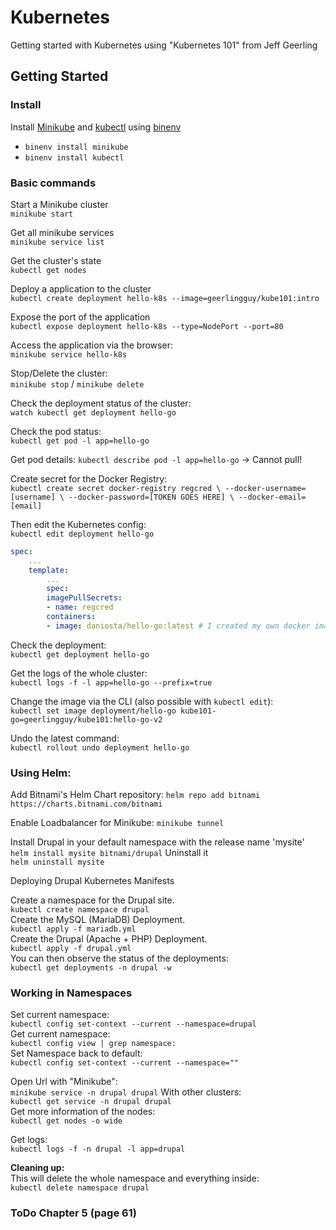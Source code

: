 # Kubernetes

Getting started with Kubernetes using "Kubernetes 101" from Jeff Geerling


## Getting Started

### Install
Install [Minikube](https://minikube.sigs.k8s.io/docs/) and [kubectl](https://kubernetes.io/docs/tasks/tools/install-kubectl/) using [binenv](https://github.com/devops-works/binenv)
- `binenv install minikube`
- `binenv install kubectl`

### Basic commands
Start a Minikube cluster  
`minikube start`

Get all minikube services  
`minikube service list`

Get the cluster's state  
`kubectl get nodes`

Deploy a application to the cluster  
`kubectl create deployment hello-k8s --image=geerlingguy/kube101:intro`

Expose the port of the application  
`kubectl expose deployment hello-k8s --type=NodePort --port=80`

Access the application via the browser:  
`minikube service hello-k8s`

Stop/Delete the cluster:  
`minikube stop` / `minikube delete`

Check the deployment status of the cluster:  
`watch kubectl get deployment hello-go`

Check the pod status:  
`kubectl get pod -l app=hello-go`

Get pod details:
`kubectl describe pod -l app=hello-go`
-> Cannot pull!

Create secret for the Docker Registry:  
`kubectl create secret docker-registry regcred \
--docker-username=[username] \
--docker-password=[TOKEN GOES HERE] \
--docker-email=[email]`

Then edit the Kubernetes config:  
`kubectl edit deployment hello-go`



```yaml
spec:
    ...
    template:
        ...
        spec:
        imagePullSecrets:
        - name: regcred
        containers:
        - image: daniosta/hello-go:latest # I created my own docker image for this
```

Check the deployment:  
`kubectl get deployment hello-go`

Get the logs of the whole cluster:  
`kubectl logs -f -l app=hello-go --prefix=true
`

Change the image via the CLI (also possible with `kubectl edit`):  
`kubectl set image deployment/hello-go kube101-go=geerlingguy/kube101:hello-go-v2`

Undo the latest command:  
`kubectl rollout undo deployment hello-go`

### Using Helm:

Add Bitnami's Helm Chart repository:
`helm repo add bitnami https://charts.bitnami.com/bitnami`

Enable Loadbalancer for Minikube:
`minikube tunnel`


Install Drupal in your default namespace with the release name 'mysite'  
`helm install mysite bitnami/drupal`
Uninstall it  
`helm uninstall mysite`

Deploying Drupal Kubernetes Manifests

Create a namespace for the Drupal site.  
`kubectl create namespace drupal`  
Create the MySQL (MariaDB) Deployment.  
`kubectl apply -f mariadb.yml`  
Create the Drupal (Apache + PHP) Deployment.  
`kubectl apply -f drupal.yml`  
You can then observe the status of the deployments:  
`kubectl get deployments -n drupal -w`  

### Working in Namespaces
Set current namespace:  
`kubectl config set-context --current --namespace=drupal`  
Get current namespace:  
`kubectl config view | grep namespace:`  
Set Namespace back to default:  
`kubectl config set-context --current --namespace=""`  

Open Url with "Minikube":  
`minikube service -n drupal drupal`
With other clusters:  
`kubectl get service -n drupal drupal`  
Get more information of the nodes:  
`kubectl get nodes -o wide`  

Get logs:  
`kubectl logs -f -n drupal -l app=drupal`

**Cleaning up:**  
This will delete the whole namespace and everything inside:  
`kubectl delete namespace drupal`


### ToDo Chapter 5 (page 61)
